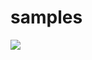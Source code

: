 # samples
[<img src="https://melty.visualstudio.com/Sample/_apis/build/status/meltybk.samples?branchName=master"/>](https://melty.visualstudio.com/Sample/_build/latest?definitionId=1&branchName=master)
